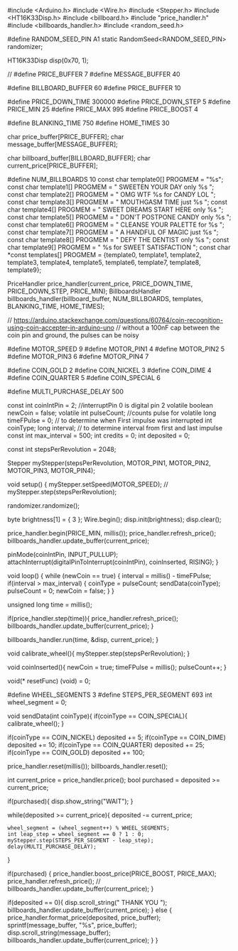 #include <Arduino.h>
#include <Wire.h>
#include <Stepper.h>
#include <HT16K33Disp.h>
#include <billboard.h>
#include "price_handler.h"
#include <billboards_handler.h>
#include <random_seed.h>

#define RANDOM_SEED_PIN A1
static RandomSeed<RANDOM_SEED_PIN> randomizer;

HT16K33Disp disp(0x70, 1);

// #define PRICE_BUFFER 7
#define MESSAGE_BUFFER 40

#define BILLBOARD_BUFFER 60
#define PRICE_BUFFER 10

#define PRICE_DOWN_TIME 300000
#define PRICE_DOWN_STEP 5
#define PRICE_MIN 25
#define PRICE_MAX 995
#define PRICE_BOOST 4

#define BLANKING_TIME 750
#define HOME_TIMES 30

char price_buffer[PRICE_BUFFER];
char message_buffer[MESSAGE_BUFFER];

char billboard_buffer[BILLBOARD_BUFFER];
char current_price[PRICE_BUFFER];

#define NUM_BILLBOARDS 10
const char template0[] PROGMEM = "%s";
const char template1[] PROGMEM = "    SWEETEN YOUR DAY only %s    ";
const char template2[] PROGMEM = "    OMG WTF %s for CANDY LOL    ";
const char template3[] PROGMEM = "    MOUTHGASM TIME just %s    ";
const char template4[] PROGMEM = "    SWEET DREAMS START HERE only %s    ";
const char template5[] PROGMEM = "    DON'T POSTPONE CANDY only %s    ";
const char template6[] PROGMEM = "    CLEANSE YOUR PALETTE for %s    ";
const char template7[] PROGMEM = "    A HANDFUL OF MAGIC just %s    ";
const char template8[] PROGMEM = "    DEFY THE DENTIST only %s    ";
const char template9[] PROGMEM = "    %s for SWEET SATISFACTION    ";
const char *const templates[] PROGMEM = {template0, template1, template2, template3, template4, template5, template6, template7, template8, template9};

PriceHandler price_handler(current_price, PRICE_DOWN_TIME, PRICE_DOWN_STEP, PRICE_MIN);
BillboardsHandler billboards_handler(billboard_buffer, NUM_BILLBOARDS, templates, BLANKING_TIME, HOME_TIMES);

// https://arduino.stackexchange.com/questions/60764/coin-recognition-using-coin-accepter-in-arduino-uno
// without a 100nF cap between the coin pin and ground, the pulses can be noisy

#define MOTOR_SPEED 9
#define MOTOR_PIN1 4
#define MOTOR_PIN2 5
#define MOTOR_PIN3 6
#define MOTOR_PIN4 7

#define COIN_GOLD 2
#define COIN_NICKEL 3
#define COIN_DIME 4
#define COIN_QUARTER 5
#define COIN_SPECIAL 6

#define MULTI_PURCHASE_DELAY 500

const int coinIntPin = 2;          //interruptPin 0 is digital pin 2
volatile boolean newCoin = false;
volatile int pulseCount;          //counts pulse for
volatile long timeFPulse = 0;     // to determine when First impulse was interrupted
int coinType;
long interval;           // to determine interval from first and last impulse
const int max_interval = 500;
int credits = 0;
int deposited = 0;

const int stepsPerRevolution = 2048;

Stepper myStepper(stepsPerRevolution, MOTOR_PIN1, MOTOR_PIN2, MOTOR_PIN3, MOTOR_PIN4);

void setup() {
  myStepper.setSpeed(MOTOR_SPEED);
  // myStepper.step(stepsPerRevolution);

  randomizer.randomize();

  byte brightness[1] = { 3 };
  Wire.begin();
  disp.init(brightness);
  disp.clear();

  price_handler.begin(PRICE_MIN, millis());
  price_handler.refresh_price();
  billboards_handler.update_buffer(current_price);

  pinMode(coinIntPin, INPUT_PULLUP);
  attachInterrupt(digitalPinToInterrupt(coinIntPin), coinInserted, RISING);
}

void loop()
{
  while (newCoin == true)
  {
    interval = millis() - timeFPulse;
    if(interval > max_interval)
    {
      coinType = pulseCount;
      sendData(coinType);
      pulseCount = 0;
      newCoin = false;
      }
  }

  unsigned long time = millis();

  if(price_handler.step(time)){
    price_handler.refresh_price();
    billboards_handler.update_buffer(current_price);
  }

  billboards_handler.run(time, &disp, current_price);
}

void calibrate_wheel(){
  myStepper.step(stepsPerRevolution);
}

void coinInserted(){
    newCoin = true;
    timeFPulse = millis();
    pulseCount++;
}

void(* resetFunc) (void) = 0;

#define WHEEL_SEGMENTS 3
#define STEPS_PER_SEGMENT 693
int wheel_segment = 0;

void sendData(int coinType){
  if(coinType == COIN_SPECIAL){
    calibrate_wheel();
  }

  if(coinType == COIN_NICKEL) deposited += 5;
  if(coinType == COIN_DIME) deposited += 10;
  if(coinType == COIN_QUARTER) deposited += 25;
  if(coinType == COIN_GOLD) deposited += 100;

  price_handler.reset(millis());
  billboards_handler.reset();

  int current_price = price_handler.price();
  bool purchased = deposited >= current_price;

  if(purchased){
    disp.show_string("WAIT");
  }

  while(deposited >= current_price){
    deposited -= current_price;

    wheel_segment = (wheel_segment++) % WHEEL_SEGMENTS;
    int leap_step = wheel_segment == 0 ? 1 : 0;
    myStepper.step(STEPS_PER_SEGMENT - leap_step);
    delay(MULTI_PURCHASE_DELAY);
  }

  if(purchased) {
    price_handler.boost_price(PRICE_BOOST, PRICE_MAX);
    price_handler.refresh_price();
    // billboards_handler.update_buffer(current_price);
  }

  if(deposited == 0){
    disp.scroll_string("    THANK YOU    ");
    billboards_handler.update_buffer(current_price);
  } else {
    price_handler.format_price(deposited, price_buffer);
    sprintf(message_buffer, "%s", price_buffer);
    disp.scroll_string(message_buffer);
    billboards_handler.update_buffer(current_price);
  }
}
